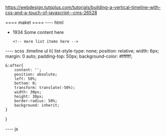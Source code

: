 https://webdesign.tutsplus.com/tutorials/building-a-vertical-timeline-with-css-and-a-touch-of-javascript--cms-26528

==== maket ====
---- html
<section class="timeline">
  <ul>
    <li>
      <div>
        <time>1934</time>
        Some content here
      </div>
    </li>
     
    <!-- more list items here -->
  </ul>
</section>

---- scss
.timeline ul li{
    list-style-type: none;
    position: relative;
    width: 6px;
    margin: 0 auto;
    padding-top: 50px;
    background-color: #ffffff;

    &:after{
        content: '';
        position: absolute;
        left: 50%;
        bottom: 0;
        transform: translate(-50%);
        width: 30px;
        height: 30px;
        border-radius: 50%;
        background: inherit;
    }

}

---- js